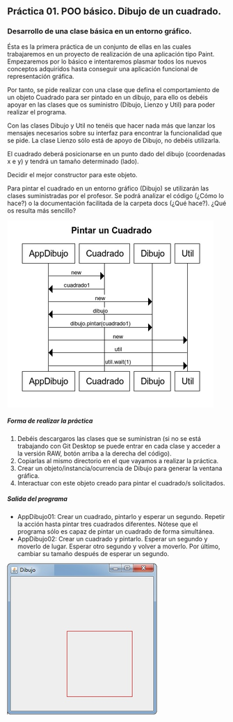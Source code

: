 ## Práctica 01. POO básico. Dibujo de un cuadrado. 
### Desarrollo de una clase básica en un entorno gráfico.

Ésta es la primera práctica de un conjunto de ellas en las cuales trabajaremos en un proyecto de realización de una aplicación tipo Paint. Empezaremos por lo básico e intentaremos plasmar todos los nuevos conceptos adquiridos hasta conseguir una aplicación funcional de representación gráfica.

Por tanto, se pide realizar con una clase que defina el comportamiento de un objeto Cuadrado para ser pintado en un dibujo, para ello os debéis apoyar en las clases que os suministro (Dibujo, Lienzo y Util) para poder realizar el programa. 

Con las clases Dibujo y Util no tenéis que hacer nada más que lanzar los mensajes necesarios sobre su interfaz para encontrar la funcionalidad que se pide. La clase Lienzo sólo está de apoyo de Dibujo, no debéis utilizarla.

El cuadrado deberá posicionarse en un punto dado del dibujo (coordenadas x e y) y tendrá un tamaño determinado (lado).

Decidir el mejor constructor para este objeto.

Para pintar el cuadrado en un entorno gráfico (Dibujo) se utilizarán las clases suministradas por el profesor. Se podrá analizar el código (¿Cómo lo hace?) o la documentación facilitada de la carpeta docs (¿Qué hace?). ¿Qué os resulta más sencillo?

![alt text](https://raw.githubusercontent.com/DavidContrerasICAI/javaCourseExamples/master/01.claseBasicaDibujo/diagramaSecuencia.jpg)

##### Forma de realizar la práctica
1. Debéis descargaros las clases que se suministran (si no se está trabajando con Git Desktop se puede entrar en cada clase y acceder a la versión RAW, botón arriba a la derecha del código).
2. Copiarlas al mismo directorio en el que vayamos a realizar la práctica.
3. Crear un objeto/instancia/ocurrencia de Dibujo para generar la ventana gráfica.
4. Interactuar con este objeto creado para pintar el cuadrado/s solicitados.

##### Salida del programa
* AppDibujo01: Crear un cuadrado, pintarlo y esperar un segundo. Repetir la acción hasta pintar tres cuadrados diferentes. Nótese que el programa sólo es capaz de pintar un cuadrado de forma simultánea.
* AppDibujo02: Crear un cuadrado y pintarlo. Esperar un segundo y moverlo de lugar. Esperar otro segundo y volver a moverlo. Por último, cambiar su tamaño después de esperar un segundo.

![alt text](https://raw.githubusercontent.com/DavidContrerasICAI/javaCourseExamples/master/01.claseBasicaDibujo/output.jpg)


